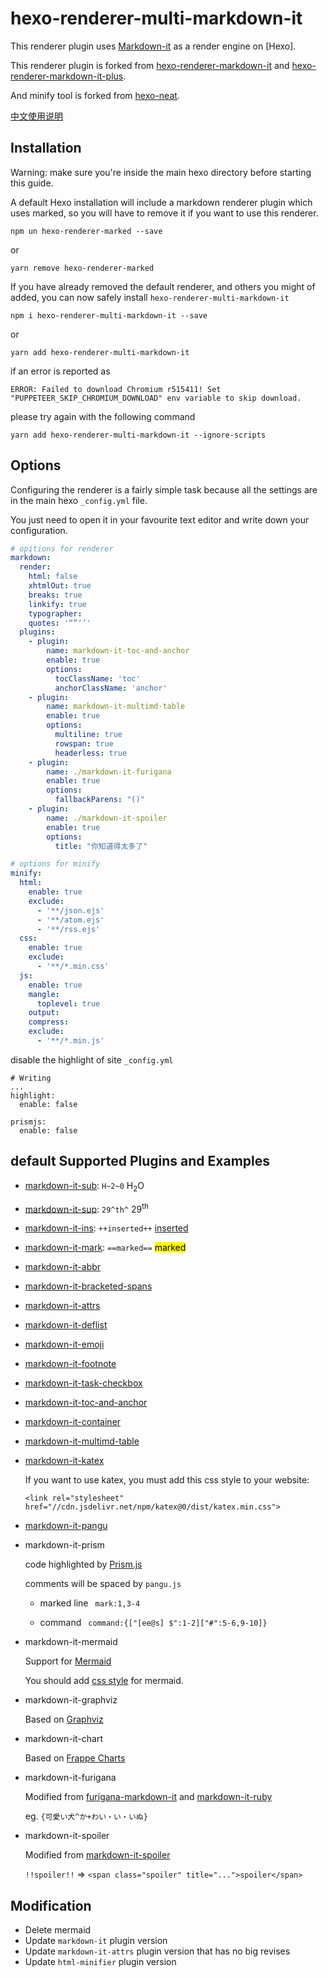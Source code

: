 # hexo-renderer-multi-markdown-it

This renderer plugin uses [Markdown-it](https://github.com/markdown-it/markdown-it) as a render engine on [Hexo]. 

This renderer plugin is forked from [hexo-renderer-markdown-it](https://github.com/hexojs/hexo-renderer-markdown-it) and [hexo-renderer-markdown-it-plus](https://www.npmjs.com/package/hexo-renderer-markdown-it-plus). 

And minify tool is forked from [hexo-neat](https://github.com/rozbo/hexo-neat).

[中文使用说明](https://shoka.lostyu.me/computer-science/note/theme-shoka-doc/)

## Installation
Warning: make sure you're inside the main hexo directory before starting this guide.

A default Hexo installation will include a markdown renderer plugin which uses marked, so you will have to remove it if you want to use this renderer.

```
npm un hexo-renderer-marked --save
```

or

```
yarn remove hexo-renderer-marked
```

If you have already removed the default renderer, and others you might of added, you can now safely install `hexo-renderer-multi-markdown-it`

```
npm i hexo-renderer-multi-markdown-it --save
```

or

```
yarn add hexo-renderer-multi-markdown-it
```

if an error is reported as
```
ERROR: Failed to download Chromium r515411! Set "PUPPETEER_SKIP_CHROMIUM_DOWNLOAD" env variable to skip download.
```

please try again with the following command 

```
yarn add hexo-renderer-multi-markdown-it --ignore-scripts
```

## Options

Configuring the renderer is a fairly simple task because all the settings are in the main hexo `_config.yml` file.

You just need to open it in your favourite text editor and write down your configuration.

``` yml
# opitions for renderer
markdown:
  render:
    html: false
    xhtmlOut: true
    breaks: true
    linkify: true
    typographer: 
    quotes: '“”‘’'
  plugins:
    - plugin:
        name: markdown-it-toc-and-anchor
        enable: true
        options:
          tocClassName: 'toc'
          anchorClassName: 'anchor'
    - plugin:
        name: markdown-it-multimd-table
        enable: true
        options:
          multiline: true
          rowspan: true
          headerless: true
    - plugin:
        name: ./markdown-it-furigana
        enable: true
        options:
          fallbackParens: "()"
    - plugin:
        name: ./markdown-it-spoiler
        enable: true
        options:
          title: "你知道得太多了"

# options for minify
minify:
  html:
    enable: true
    exclude:
      - '**/json.ejs'
      - '**/atom.ejs'
      - '**/rss.ejs'
  css:
    enable: true
    exclude:
      - '**/*.min.css'
  js:
    enable: true
    mangle:
      toplevel: true
    output:
    compress:
    exclude:
      - '**/*.min.js'
```

disable the highlight of site `_config.yml`

```
# Writing
...
highlight:
  enable: false

prismjs:
  enable: false
```

## default Supported Plugins and Examples

- [markdown-it-sub](https://www.npmjs.com/package/markdown-it-sub): `H~2~0` H<sub>2</sub>O
- [markdown-it-sup](https://www.npmjs.com/package/markdown-it-sup): `29^th^` 29<sup>th</sup>
- [markdown-it-ins](https://www.npmjs.com/package/markdown-it-ins): `++inserted++` <ins>inserted</ins>
- [markdown-it-mark](https://www.npmjs.com/package/markdown-it-mark): `==marked==` <mark>marked</mark>
- [markdown-it-abbr](https://www.npmjs.com/package/markdown-it-abbr)
- [markdown-it-bracketed-spans](https://www.npmjs.com/package/markdown-it-bracketed-spans)
- [markdown-it-attrs](https://www.npmjs.com/package/markdown-it-attrs)
- [markdown-it-deflist](https://www.npmjs.com/package/markdown-it-deflist)
- [markdown-it-emoji](https://www.npmjs.com/package/markdown-it-emoji)
- [markdown-it-footnote](https://www.npmjs.com/package/markdown-it-footnote)
- [markdown-it-task-checkbox](https://www.npmjs.com/package/markdown-it-task-checkbox)
- [markdown-it-toc-and-anchor](https://www.npmjs.com/package/markdown-it-toc-and-anchor)
- [markdown-it-container](https://www.npmjs.com/package/markdown-it-container)
- [markdown-it-multimd-table](https://www.npmjs.com/package/markdown-it-multimd-table)
- [markdown-it-katex](https://www.npmjs.com/package/@neilsustc/markdown-it-katex)

  If you want to use katex, you must add this css style to your website: 
  ```
  <link rel="stylesheet" href="//cdn.jsdelivr.net/npm/katex@0/dist/katex.min.css">
  ```

- [markdown-it-pangu](https://shigma.github.io/markdown-it-pangu/)

- markdown-it-prism

  code highlighted by [Prism.js](https://prismjs.com/)

  comments will be spaced by `pangu.js`

  - marked line ` mark:1,3-4`
  
  - command ` command:{["[ee@s] $":1-2]["#":5-6,9-10]}`

- markdown-it-mermaid

  Support for [Mermaid](https://github.com/mermaid-js/mermaid)

  You should add [css style](https://github.com/mermaid-js/mermaid/tree/develop/src/themes) for mermaid.

- markdown-it-graphviz
  
  Based on [Graphviz](http://www.graphviz.org/)

- markdown-it-chart

  Based on [Frappe Charts](https://frappe.io/charts)

- markdown-it-furigana
  
  Modified from [furigana-markdown-it](https://www.npmjs.com/package/furigana-markdown-it) and [markdown-it-ruby](https://www.npmjs.com/package/markdown-it-ruby)

  eg. `{可愛い犬^か+わい・い・いぬ}`

- markdown-it-spoiler

  Modified from [markdown-it-spoiler](https://www.npmjs.com/package/@traptitech/markdown-it-spoiler)

  `!!spoiler!!`  => `<span class="spoiler" title="...">spoiler</span>`

## Modification

+ Delete mermaid
+ Update `markdown-it` plugin version
+ Update `markdown-it-attrs` plugin version that has no big revises
+ Update `html-minifier` plugin version